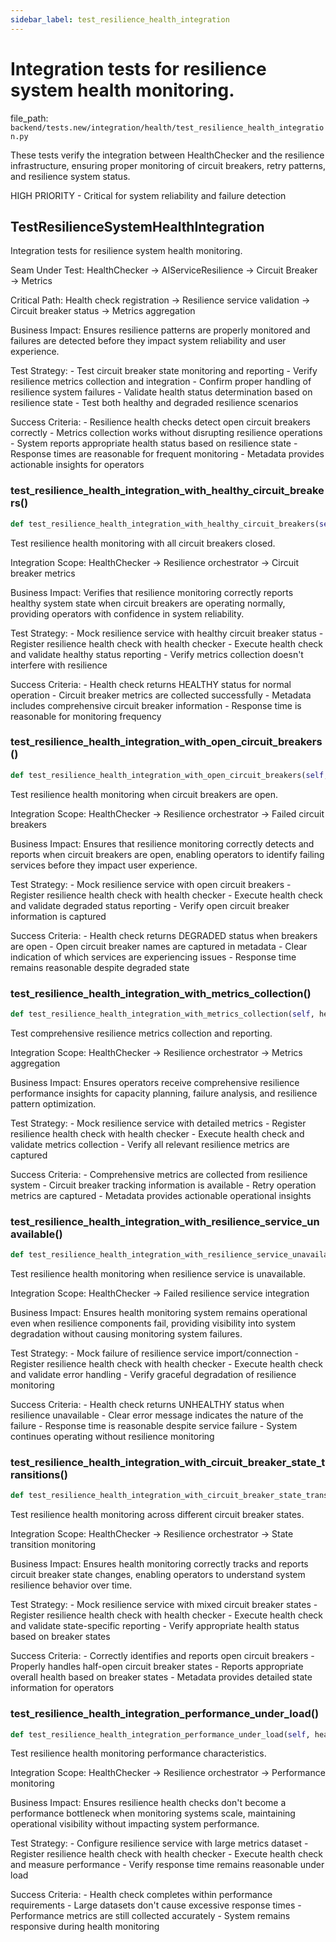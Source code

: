 ```yaml
---
sidebar_label: test_resilience_health_integration
---
```


# Integration tests for resilience system health monitoring.

  file_path: `backend/tests.new/integration/health/test_resilience_health_integration.py`

These tests verify the integration between HealthChecker and the resilience
infrastructure, ensuring proper monitoring of circuit breakers, retry patterns,
and resilience system status.

HIGH PRIORITY - Critical for system reliability and failure detection

## TestResilienceSystemHealthIntegration

Integration tests for resilience system health monitoring.

Seam Under Test:
    HealthChecker → AIServiceResilience → Circuit Breaker → Metrics

Critical Path:
    Health check registration → Resilience service validation →
    Circuit breaker status → Metrics aggregation

Business Impact:
    Ensures resilience patterns are properly monitored and failures
    are detected before they impact system reliability and user experience.

Test Strategy:
    - Test circuit breaker state monitoring and reporting
    - Verify resilience metrics collection and integration
    - Confirm proper handling of resilience system failures
    - Validate health status determination based on resilience state
    - Test both healthy and degraded resilience scenarios

Success Criteria:
    - Resilience health checks detect open circuit breakers correctly
    - Metrics collection works without disrupting resilience operations
    - System reports appropriate health status based on resilience state
    - Response times are reasonable for frequent monitoring
    - Metadata provides actionable insights for operators

### test_resilience_health_integration_with_healthy_circuit_breakers()

```python
def test_resilience_health_integration_with_healthy_circuit_breakers(self, health_checker, mock_resilience_service):
```

Test resilience health monitoring with all circuit breakers closed.

Integration Scope:
    HealthChecker → Resilience orchestrator → Circuit breaker metrics

Business Impact:
    Verifies that resilience monitoring correctly reports healthy
    system state when circuit breakers are operating normally,
    providing operators with confidence in system reliability.

Test Strategy:
    - Mock resilience service with healthy circuit breaker status
    - Register resilience health check with health checker
    - Execute health check and validate healthy status reporting
    - Verify metrics collection doesn't interfere with resilience

Success Criteria:
    - Health check returns HEALTHY status for normal operation
    - Circuit breaker metrics are collected successfully
    - Metadata includes comprehensive circuit breaker information
    - Response time is reasonable for monitoring frequency

### test_resilience_health_integration_with_open_circuit_breakers()

```python
def test_resilience_health_integration_with_open_circuit_breakers(self, health_checker, mock_unhealthy_resilience_service):
```

Test resilience health monitoring when circuit breakers are open.

Integration Scope:
    HealthChecker → Resilience orchestrator → Failed circuit breakers

Business Impact:
    Ensures that resilience monitoring correctly detects and reports
    when circuit breakers are open, enabling operators to identify
    failing services before they impact user experience.

Test Strategy:
    - Mock resilience service with open circuit breakers
    - Register resilience health check with health checker
    - Execute health check and validate degraded status reporting
    - Verify open circuit breaker information is captured

Success Criteria:
    - Health check returns DEGRADED status when breakers are open
    - Open circuit breaker names are captured in metadata
    - Clear indication of which services are experiencing issues
    - Response time remains reasonable despite degraded state

### test_resilience_health_integration_with_metrics_collection()

```python
def test_resilience_health_integration_with_metrics_collection(self, health_checker, mock_resilience_service):
```

Test comprehensive resilience metrics collection and reporting.

Integration Scope:
    HealthChecker → Resilience orchestrator → Metrics aggregation

Business Impact:
    Ensures operators receive comprehensive resilience performance
    insights for capacity planning, failure analysis, and
    resilience pattern optimization.

Test Strategy:
    - Mock resilience service with detailed metrics
    - Register resilience health check with health checker
    - Execute health check and validate metrics collection
    - Verify all relevant resilience metrics are captured

Success Criteria:
    - Comprehensive metrics are collected from resilience system
    - Circuit breaker tracking information is available
    - Retry operation metrics are captured
    - Metadata provides actionable operational insights

### test_resilience_health_integration_with_resilience_service_unavailable()

```python
def test_resilience_health_integration_with_resilience_service_unavailable(self, health_checker):
```

Test resilience health monitoring when resilience service is unavailable.

Integration Scope:
    HealthChecker → Failed resilience service integration

Business Impact:
    Ensures health monitoring system remains operational even when
    resilience components fail, providing visibility into system
    degradation without causing monitoring system failures.

Test Strategy:
    - Mock failure of resilience service import/connection
    - Register resilience health check with health checker
    - Execute health check and validate error handling
    - Verify graceful degradation of resilience monitoring

Success Criteria:
    - Health check returns UNHEALTHY status when resilience unavailable
    - Clear error message indicates the nature of the failure
    - Response time is reasonable despite service failure
    - System continues operating without resilience monitoring

### test_resilience_health_integration_with_circuit_breaker_state_transitions()

```python
def test_resilience_health_integration_with_circuit_breaker_state_transitions(self, health_checker):
```

Test resilience health monitoring across different circuit breaker states.

Integration Scope:
    HealthChecker → Resilience orchestrator → State transition monitoring

Business Impact:
    Ensures health monitoring correctly tracks and reports circuit
    breaker state changes, enabling operators to understand system
    resilience behavior over time.

Test Strategy:
    - Mock resilience service with mixed circuit breaker states
    - Register resilience health check with health checker
    - Execute health check and validate state-specific reporting
    - Verify appropriate health status based on breaker states

Success Criteria:
    - Correctly identifies and reports open circuit breakers
    - Properly handles half-open circuit breaker states
    - Reports appropriate overall health based on breaker states
    - Metadata provides detailed state information for operators

### test_resilience_health_integration_performance_under_load()

```python
def test_resilience_health_integration_performance_under_load(self, health_checker, mock_resilience_service):
```

Test resilience health monitoring performance characteristics.

Integration Scope:
    HealthChecker → Resilience orchestrator → Performance monitoring

Business Impact:
    Ensures resilience health checks don't become a performance
    bottleneck when monitoring systems scale, maintaining
    operational visibility without impacting system performance.

Test Strategy:
    - Configure resilience service with large metrics dataset
    - Register resilience health check with health checker
    - Execute health check and measure performance
    - Verify response time remains reasonable under load

Success Criteria:
    - Health check completes within performance requirements
    - Large datasets don't cause excessive response times
    - Performance metrics are still collected accurately
    - System remains responsive during health monitoring
